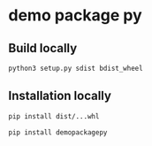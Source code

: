 # demo package py

## Build locally
```bash
python3 setup.py sdist bdist_wheel
```

## Installation locally


```bash
pip install dist/...whl
```

```bash
pip install demopackagepy
```
